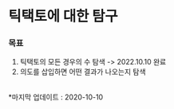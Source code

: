 # 틱택토에 대한 탐구

### 목표
1. 틱택토의 모든 경우의 수 탐색 -> 2022.10.10 완료
2. 의도를 삽입하면 어떤 결과가 나오는지 탐색
<br>
*마지막 업데이트 : 2020-10-10
